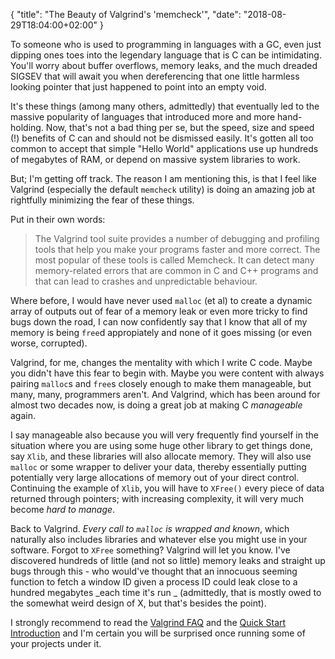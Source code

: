{ "title": "The Beauty of Valgrind's 'memcheck'", "date": "2018-08-29T18:04:00+02:00" }


To someone who is used to programming in languages with a GC, even just dipping ones toes into the legendary language that is C can be intimidating. You'll worry about buffer overflows, memory leaks, and the much dreaded SIGSEV that will await you when dereferencing that one little harmless looking pointer that just happened to point into an empty void.

It's these things (among many others, admittedly) that eventually led to the massive popularity of languages that introduced more and more hand-holding. Now, that's not a bad thing per se, but the speed, size and speed (!) benefits of C can and should not be dismissed easily. It's gotten all too common to accept that simple "Hello World" applications use up hundreds of megabytes of RAM, or depend on massive system libraries to work.

But; I'm getting off track. The reason I am mentioning this, is that I feel like Valgrind  (especially the default  `memcheck` utility) is doing an amazing job at rightfully minimizing the fear of these things.

Put in their own words:

> The Valgrind tool suite provides a number of debugging and profiling tools that help you make your programs faster and more correct. The most popular of these tools is called Memcheck. It can detect many memory-related errors that are common in C and C++ programs and that can lead to crashes and unpredictable behaviour.

Where before, I would have never used `malloc` (et al) to create a dynamic array of outputs out of fear of a memory leak or even more tricky to find bugs down the road, I can now confidently say that I know that all of my memory is being `free`d appropiately and none of it goes missing (or even worse, corrupted).

Valgrind, for me, changes the mentality with which I write C code. Maybe you didn't have this fear to begin with. Maybe you were content with always pairing `malloc`s and `free`s closely enough to make them manageable, but many, many, programmers aren't. And Valgrind, which has been around for almost two decades now, is doing a great job at making C _manageable_ again.

I say manageable also because you will very frequently find yourself in the situation where you are using some huge other library to get things done, say `Xlib`, and these libraries will also allocate memory. They will also use `malloc` or some wrapper to deliver your data, thereby essentially putting potentially very large allocations of memory out of your direct control. Continuing the example of `Xlib`, you will have to `XFree()` every piece of data returned through pointers; with increasing complexity, it will very much become _hard to manage_.

Back to Valgrind. _Every call to `malloc` is wrapped and known_, which naturally also includes libraries and whatever else you might use in your software. Forgot to `XFree` something? Valgrind will let you know. I've discovered hundreds of little (and not so little) memory leaks and straight up bugs through this - who would've thought that an innocuous seeming function to fetch a window ID given a process ID could leak close to a hundred megabytes _each time it's run _ (admittedly, that is mostly owed to the somewhat weird design of X, but that's besides the point).

I strongly recommend to read the [Valgrind FAQ](http://valgrind.org/docs/manual/faq.html) and the [Quick Start Introduction](http://valgrind.org/docs/manual/quick-start.html#quick-start.intro) and I'm certain you will be surprised once running some of your projects under it.